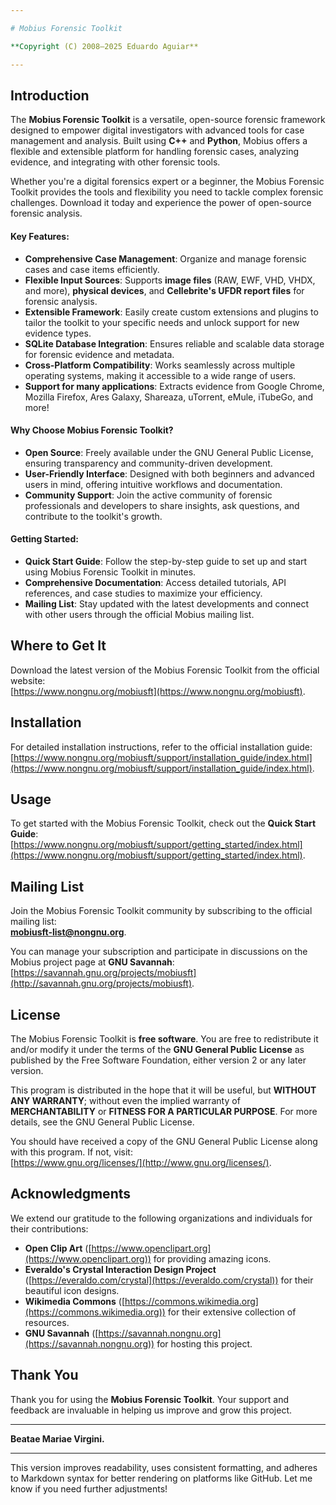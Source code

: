 ```yaml
---

# Mobius Forensic Toolkit

**Copyright (C) 2008–2025 Eduardo Aguiar**

---
```


## Introduction

The **Mobius Forensic Toolkit** is a versatile, open-source forensic framework designed to empower digital investigators with advanced tools for case management and analysis. Built using **C++** and **Python**, Mobius offers a flexible and extensible platform for handling forensic cases, analyzing evidence, and integrating with other forensic tools.

Whether you're a digital forensics expert or a beginner, the Mobius Forensic Toolkit provides the tools and flexibility you need to tackle complex forensic challenges. Download it today and experience the power of open-source forensic analysis.

#### Key Features:

- **Comprehensive Case Management**: Organize and manage forensic cases and case items efficiently.
- **Flexible Input Sources**: Supports **image files** (RAW, EWF, VHD, VHDX, and more), **physical devices**, and **Cellebrite's UFDR report files** for forensic analysis.
- **Extensible Framework**: Easily create custom extensions and plugins to tailor the toolkit to your specific needs and unlock support for new evidence types.
- **SQLite Database Integration**: Ensures reliable and scalable data storage for forensic evidence and metadata.
- **Cross-Platform Compatibility**: Works seamlessly across multiple operating systems, making it accessible to a wide range of users.
- **Support for many applications**: Extracts evidence from Google Chrome, Mozilla Firefox, Ares Galaxy, Shareaza, uTorrent, eMule, iTubeGo, and more!

#### Why Choose Mobius Forensic Toolkit?

- **Open Source**: Freely available under the GNU General Public License, ensuring transparency and community-driven development.
- **User-Friendly Interface**: Designed with both beginners and advanced users in mind, offering intuitive workflows and documentation.
- **Community Support**: Join the active community of forensic professionals and developers to share insights, ask questions, and contribute to the toolkit's growth.

#### Getting Started:
- **Quick Start Guide**: Follow the step-by-step guide to set up and start using Mobius Forensic Toolkit in minutes.
- **Comprehensive Documentation**: Access detailed tutorials, API references, and case studies to maximize your efficiency.
- **Mailing List**: Stay updated with the latest developments and connect with other users through the official Mobius mailing list.

## Where to Get It

Download the latest version of the Mobius Forensic Toolkit from the official website:  
[https://www.nongnu.org/mobiusft](https://www.nongnu.org/mobiusft).

## Installation

For detailed installation instructions, refer to the official installation guide:  
[https://www.nongnu.org/mobiusft/support/installation_guide/index.html](https://www.nongnu.org/mobiusft/support/installation_guide/index.html).

## Usage

To get started with the Mobius Forensic Toolkit, check out the **Quick Start Guide**:  
[https://www.nongnu.org/mobiusft/support/getting_started/index.html](https://www.nongnu.org/mobiusft/support/getting_started/index.html).

## Mailing List

Join the Mobius Forensic Toolkit community by subscribing to the official mailing list:  
**mobiusft-list@nongnu.org**.  

You can manage your subscription and participate in discussions on the Mobius project page at **GNU Savannah**:  
[https://savannah.gnu.org/projects/mobiusft](http://savannah.gnu.org/projects/mobiusft).

## License

The Mobius Forensic Toolkit is **free software**. You are free to redistribute it and/or modify it under the terms of the **GNU General Public License** as published by the Free Software Foundation, either version 2 or any later version.

This program is distributed in the hope that it will be useful, but **WITHOUT ANY WARRANTY**; without even the implied warranty of **MERCHANTABILITY** or **FITNESS FOR A PARTICULAR PURPOSE**. For more details, see the GNU General Public License.

You should have received a copy of the GNU General Public License along with this program. If not, visit:  
[https://www.gnu.org/licenses/](http://www.gnu.org/licenses/).

## Acknowledgments

We extend our gratitude to the following organizations and individuals for their contributions:

- **Open Clip Art** ([https://www.openclipart.org](https://www.openclipart.org)) for providing amazing icons.
- **Everaldo's Crystal Interaction Design Project** ([https://everaldo.com/crystal](https://everaldo.com/crystal)) for their beautiful icon designs.
- **Wikimedia Commons** ([https://commons.wikimedia.org](https://commons.wikimedia.org)) for their extensive collection of resources.
- **GNU Savannah** ([https://savannah.nongnu.org](https://savannah.nongnu.org)) for hosting this project.

## Thank You

Thank you for using the **Mobius Forensic Toolkit**. Your support and feedback are invaluable in helping us improve and grow this project.

---

**Beatae Mariae Virgini.**

---

This version improves readability, uses consistent formatting, and adheres to Markdown syntax for better rendering on platforms like GitHub. Let me know if you need further adjustments!
